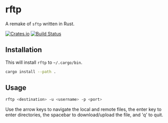 # rftp
A remake of `sftp` written in Rust.

[![Crates.io](https://img.shields.io/crates/v/rftp)](https://crates.io/crates/rftp)
[![Build Status](https://travis-ci.org/ellishg/rftp.svg?branch=master)](https://travis-ci.org/ellishg/rftp)

## Installation
This will install `rftp` to `~/.cargo/bin`.
```bash
cargo install --path .
```

## Usage
```bash
rftp <destination> -u <username> -p <port>
```

Use the arrow keys to navigate the local and remote files, the enter key to enter directories, the spacebar to download/upload the file, and 'q' to quit.